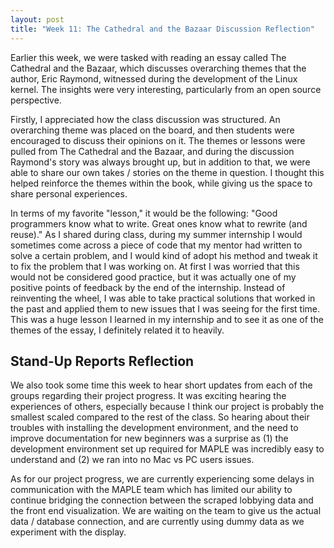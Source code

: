 ```yaml
---
layout: post
title: "Week 11: The Cathedral and the Bazaar Discussion Reflection"
---
```


Earlier this week, we were tasked with reading an essay called The Cathedral and the Bazaar, which discusses overarching themes that the author, Eric Raymond, witnessed during the development of the Linux kernel. The insights were very interesting, particularly from an open source perspective. 

<!--more-->

Firstly, I appreciated how the class discussion was structured. An overarching theme was placed on the board, and then students were encouraged to discuss their opinions on it. The themes or lessons were pulled from The Cathedral and the Bazaar, and during the discussion Raymond's story was always brought up, but in addition to that, we were able to share our own takes / stories on the theme in question. I thought this helped reinforce the themes within the book, while giving us the space to share personal experiences. 

In terms of my favorite "lesson," it would be the following: "Good programmers know what to write. Great ones know what to rewrite (and reuse)." As I shared during class, during my summer internship I would sometimes come across a piece of code that my mentor had written to solve a certain problem, and I would kind of adopt his method and tweak it to fix the problem that I was working on. At first I was worried that this would not be considered good practice, but it was actually one of my positive points of feedback by the end of the internship. Instead of reinventing the wheel, I was able to take practical solutions that worked in the past and applied them to new issues that I was seeing for the first time. This was a huge lesson I learned in my internship and to see it as one of the themes of the essay, I definitely related it to heavily. 

## Stand-Up Reports Reflection

We also took some time this week to hear short updates from each of the groups regarding their project progress. It was exciting hearing the experiences of others, especially because I think our project is probably the smallest scaled compared to the rest of the class. So hearing about their troubles with installing the development environment, and the need to improve documentation for new beginners was a surprise as (1) the development environment set up required for MAPLE was incredibly easy to understand and (2) we ran into no Mac vs PC users issues. 

As for our project progress, we are currently experiencing some delays in communication with the MAPLE team which has limited our ability to continue bridging the connection between the scraped lobbying data and the front end visualization. We are waiting on the team to give us the actual data / database connection, and are currently using dummy data as we experiment with the display. 


